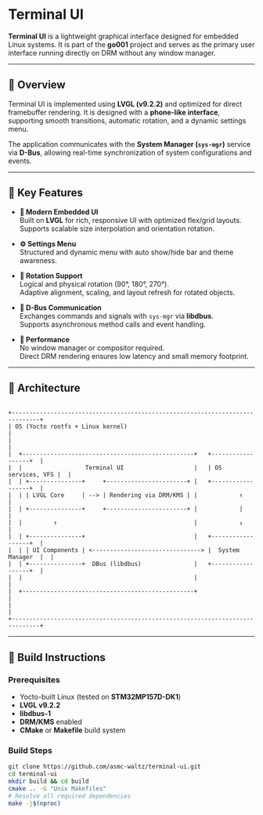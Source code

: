 # Terminal UI

**Terminal UI** is a lightweight graphical interface designed for embedded
Linux systems. It is part of the **go001** project and serves as the primary
user interface running directly on DRM without any window manager.

---

## 🚀 Overview

Terminal UI is implemented using **LVGL (v9.2.2)** and optimized for direct
framebuffer rendering. It is designed with a **phone-like interface**, 
supporting smooth transitions, automatic rotation, and a dynamic settings
menu.  

The application communicates with the **System Manager (`sys-mgr`)** service
via **D-Bus**, allowing real-time synchronization of system configurations and
events.

---

## 🧩 Key Features

- **🎨 Modern Embedded UI**  
  Built on **LVGL** for rich, responsive UI with optimized flex/grid layouts.  
  Supports scalable size interpolation and orientation rotation.

- **⚙️ Settings Menu**  
  Structured and dynamic menu with auto show/hide bar and theme awareness.

- **📱 Rotation Support**  
  Logical and physical rotation (90°, 180°, 270°).  
  Adaptive alignment, scaling, and layout refresh for rotated objects.

- **🔌 D-Bus Communication**  
  Exchanges commands and signals with `sys-mgr` via **libdbus**.  
  Supports asynchronous method calls and event handling.

- **🧠 Performance**  
  No window manager or compositor required.  
  Direct DRM rendering ensures low latency and small memory footprint.

---

## 🧱 Architecture

```text

+------------------------------------------------------------------------------+
| OS (Yocto rootfs + Linux kernel)                                             |
|                                                                              |
|  +-------------------------------------------------+   +------------------+  |
|  |                  Terminal UI                    |   | OS services, VFS |  |
|  | +---------------+     +-----------------------+ |   +------------------+  |
|  | | LVGL Core     | --> | Rendering via DRM/KMS | |            ↑            |
|  | +---------------+     +-----------------------+ |            |            |
|  |         ↑                                       |            ↓            |
|  | +---------------+                               |   +------------------+  |
|  | | UI Components | <-------------------------------> |  System Manager  |  |
|  | +---------------+  DBus (libdbus)               |   +------------------+  |
|  |                                                 |                         |
|  +-------------------------------------------------+                         |
|                                                                              |
+------------------------------------------------------------------------------+

```

---

## 🧰 Build Instructions

### Prerequisites
- Yocto-built Linux (tested on **STM32MP157D-DK1**)
- **LVGL v9.2.2**
- **libdbus-1**
- **DRM/KMS** enabled
- **CMake** or **Makefile** build system

### Build Steps

```bash
git clone https://github.com/asmc-waltz/terminal-ui.git
cd terminal-ui
mkdir build && cd build
cmake .. -G "Unix Makefiles"
# Resolve all required dependencies
make -j$(nproc)
